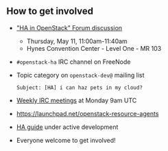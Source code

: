 <!-- .slide: data-state="normal" id="community" data-timing="40" -->
## How to get involved

*   ["HA in OpenStack" Forum discussion](https://www.openstack.org/summit/boston-2017/summit-schedule/events/18802/high-availability-in-openstack)
    *   Thursday, May 11, 11:00am-11:40am
    *   Hynes Convention Center - Level One - MR 103
*   `#openstack-ha` IRC channel on FreeNode
*   Topic category on `openstack-dev@` mailing list

        Subject: [HA] i can haz pets in my cloud?

*   [Weekly IRC meetings](https://wiki.openstack.org/wiki/Meetings/HATeamMeeting)
    at Monday 9am UTC
*   https://launchpad.net/openstack-resource-agents
*   [HA guide](http://docs.openstack.org/ha-guide/) under active development
*   Everyone welcome to get involved!
